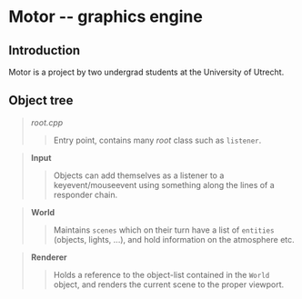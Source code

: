 Motor -- graphics engine
========================
Introduction
------------

Motor is a project by two undergrad students at the University of Utrecht.


Object tree
-----------

> *root.cpp*
>> Entry point, contains many _root_ class such as `listener`. 

> __Input__
>> Objects can add themselves as a listener to a keyevent/mouseevent using something along the lines of a responder chain. 

> __World__
>> Maintains `scenes` which on their turn have a list of `entities` (objects, lights, ...), and hold information on the atmosphere etc. 

> __Renderer__
>> Holds a reference to the object-list contained in the `World` object, and renders the current scene to the proper viewport.